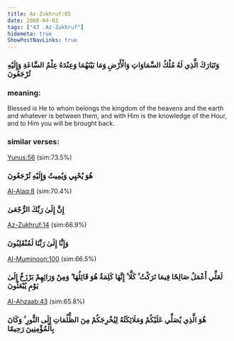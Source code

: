 ```yaml
---
title: Az-Zukhruf:85
date: 2008-04-03
tags: ["43 .Az-Zukhruf"]
hidemeta: true 
ShowPostNavLinks: true 
---
```

### وَتَبَارَكَ الَّذِي لَهُ مُلْكُ السَّمَاوَاتِ وَالْأَرْضِ وَمَا بَيْنَهُمَا وَعِنْدَهُ عِلْمُ السَّاعَةِ وَإِلَيْهِ تُرْجَعُونَ
### meaning: 
Blessed is He to whom belongs the kingdom of the heavens and the earth and whatever is between them, and with Him is the knowledge of the Hour, and to Him you will be brought back.
### similar verses: 

[Yunus:56](/10/56) (sim:73.5%)

### هُوَ يُحْيِي وَيُمِيتُ وَإِلَيْهِ تُرْجَعُونَ

[Al-Alaq:8](/96/8) (sim:70.4%)

### إِنَّ إِلَىٰ رَبِّكَ الرُّجْعَىٰ

[Az-Zukhruf:14](/43/14) (sim:66.9%)

### وَإِنَّا إِلَىٰ رَبِّنَا لَمُنْقَلِبُونَ

[Al-Muminoon:100](/23/100) (sim:66.5%)

### لَعَلِّي أَعْمَلُ صَالِحًا فِيمَا تَرَكْتُ ۚ كَلَّا ۚ إِنَّهَا كَلِمَةٌ هُوَ قَائِلُهَا ۖ وَمِنْ وَرَائِهِمْ بَرْزَخٌ إِلَىٰ يَوْمِ يُبْعَثُونَ

[Al-Ahzaab:43](/33/43) (sim:65.8%)

### هُوَ الَّذِي يُصَلِّي عَلَيْكُمْ وَمَلَائِكَتُهُ لِيُخْرِجَكُمْ مِنَ الظُّلُمَاتِ إِلَى النُّورِ ۚ وَكَانَ بِالْمُؤْمِنِينَ رَحِيمًا
